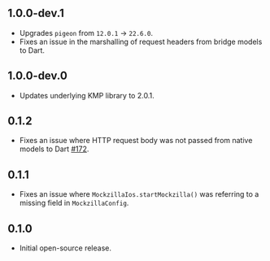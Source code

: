 ## 1.0.0-dev.1

* Upgrades `pigeon` from `12.0.1` -> `22.6.0`.
* Fixes an issue in the marshalling of request headers from bridge models to Dart.

## 1.0.0-dev.0

* Updates underlying KMP library to 2.0.1.

## 0.1.2

* Fixes an issue where HTTP request body was not passed from native models to Dart
  [#172](https://github.com/Apadmi-Engineering/Mockzilla/issues/172).

## 0.1.1

* Fixes an issue where `MockzillaIos.startMockzilla()` was referring to a missing
field in `MockzillaConfig`.

## 0.1.0

* Initial open-source release.
